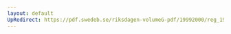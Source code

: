 ```yaml
---
layout: default
UpRedirect: https://pdf.swedeb.se/riksdagen-volumeG-pdf/19992000/reg_19992000/reg_19992000_0151.pdf
---
```

